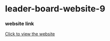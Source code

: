 # leader-board-website-9

### website link
[Click to view the website](https://mi-araf.github.io/leader-board-website-9/)